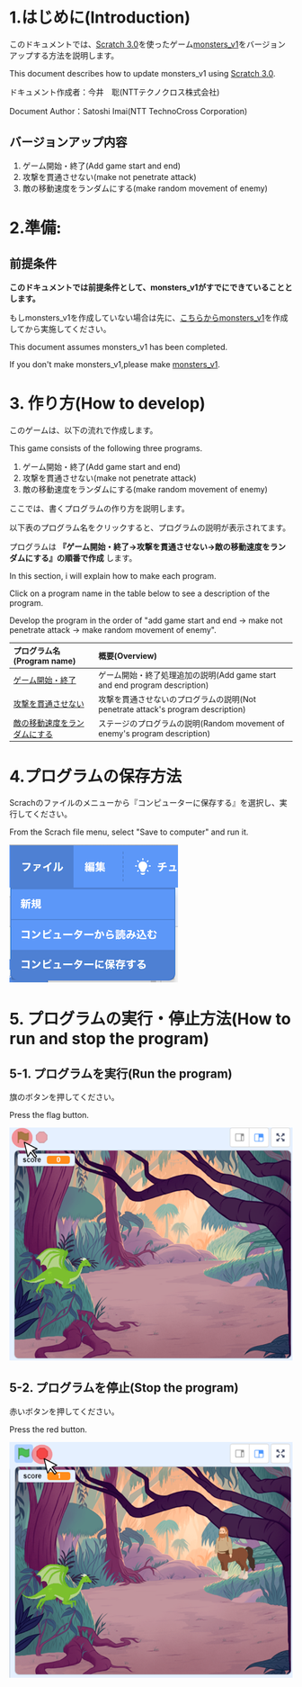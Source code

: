 # 1.はじめに(Introduction)

このドキュメントでは、[Scratch 3.0](https://scratch.mit.edu/download)を使ったゲーム[monsters_v1](https://github.com/jincho-ntttx/monsters_v1)をバージョンアップする方法を説明します。

This document describes how to update monsters_v1 using [Scratch 3.0](https://scratch.mit.edu/download).

ドキュメント作成者：今井　聡(NTTテクノクロス株式会社)

Document Author：Satoshi Imai(NTT TechnoCross Corporation)

## バージョンアップ内容
1. ゲーム開始・終了(Add game start and end)
2. 攻撃を貫通させない(make not penetrate attack)
3. 敵の移動速度をランダムにする(make random movement of enemy)

# 2.準備:
##  前提条件
**このドキュメントでは前提条件として、monsters_v1がすでにできていることとします。**

もしmonsters_v1を作成していない場合は先に、[こちらからmonsters_v1](https://github.com/jincho-ntttx/monsters_v1)を作成してから実施してください。

This document assumes monsters_v1 has been completed.

 If you don't make monsters_v1,please make [monsters_v1](https://github.com/jincho-ntttx/monsters_v1).

# 3. 作り方(How to develop)

このゲームは、以下の流れで作成します。

This game consists of the following three programs.

1. ゲーム開始・終了(Add game start and end)
2. 攻撃を貫通させない(make not penetrate attack)
3. 敵の移動速度をランダムにする(make random movement of enemy)

ここでは、書くプログラムの作り方を説明します。

以下表のプログラム名をクリックすると、プログラムの説明が表示されてます。

プログラムは **『ゲーム開始・終了→攻撃を貫通させない→敵の移動速度をランダムにする』の順番で作成** します。

In this section, i will explain how to make each program.

Click on a program name in the table below to see a description of the program.

Develop the program in the order of "add game start and end -> make not penetrate attack -> make random movement of enemy".

| プログラム名(Program name) | 概要(Overview) |
|:----|:----|
| [ゲーム開始・終了](make_start_end.md) | ゲーム開始・終了処理追加の説明(Add game start and end program description) |
| [攻撃を貫通させない](make_attack.md) | 攻撃を貫通させないのプログラムの説明(Not penetrate attack's program description) |
| [敵の移動速度をランダムにする](make_random_enemy.md) | ステージのプログラムの説明(Random movement of enemy's program description) |

# 4.プログラムの保存方法

Scrachのファイルのメニューから『コンピューターに保存する』を選択し、実行してください。

From the Scrach file menu, select "Save to computer" and run it.

![Common](figure/save.png)

# 5. プログラムの実行・停止方法(How to run and stop the program)

## 5-1. プログラムを実行(Run the program)

旗のボタンを押してください。

Press the flag button.

![Common](figure/start.png)

## 5-2. プログラムを停止(Stop the program)

赤いボタンを押してください。

Press the red button.

![Common](figure/end.png)
